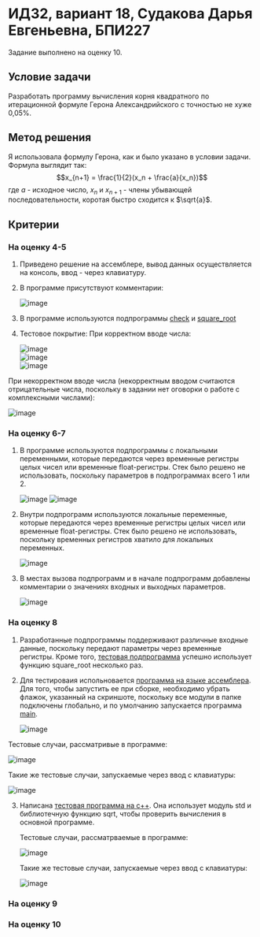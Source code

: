 # ИДЗ2, вариант 18, Судакова Дарья Евгеньевна, БПИ227
Задание выполнено на оценку 10.
## Условие задачи
Разработать программу вычисления корня квадратного по итерационной формуле Герона Александрийского с точностью не хуже 0,05%.
## Метод решения
Я использовала формулу Герона, как и было указано в условии задачи. Формула выглядит так: 
$$x_{n+1} = \frac{1}{2}(x_n + \frac{a}{x_n})$$
где $a$ - исходное число, $x_n$ и $x_{n+1}$ - члены убывающей последовательности, коротая быстро сходится к $\sqrt{a}$.
## Критерии
### На оценку 4-5
1. Приведено решение на ассемблере, вывод данных осуществляется на консоль, ввод - через клавиатуру.
2. В программе присутствуют комментарии:
   
   ![image](https://github.com/DaryaAutumn/CS-Architecture-IHW2/assets/72216853/af9d5477-60b3-461f-86f6-3a5900da496d)
   
3. В программе используются подпрограммы [check](check.asm) и [square_root](square_root.asm)
   
4. Тестовое покрытие:
   При корректном вводе числа:
   
   ![image](https://github.com/DaryaAutumn/CS-Architecture-IHW2/assets/72216853/ef1c3f8a-d0b1-4d73-8d4b-ab8511b6b7fa)  
   ![image](https://github.com/DaryaAutumn/CS-Architecture-IHW2/assets/72216853/0653da97-c8e4-435c-8b76-98466752979f)  
   ![image](https://github.com/DaryaAutumn/CS-Architecture-IHW2/assets/72216853/433d72e1-7f75-4ddc-b965-990fdb9b7043)
   
  При некорректном вводе числа (некорректным вводом считаются отрицательные числа, поскольку в задании нет оговорки о работе с комплексными числами):  
  
   ![image](https://github.com/DaryaAutumn/CS-Architecture-IHW2/assets/72216853/812ed15a-4165-4c8b-841a-b3c56d55729b)

### На оценку 6-7
1. В программе используются подпрограммы с локальными переменными, которые передаются через временные регистры целых чисел или временные float-регистры. Стек было решено не использовать, поскольку параметров в подпрограммах всего 1 или 2.
   
   ![image](https://github.com/DaryaAutumn/CS-Architecture-IHW2/assets/72216853/427a3122-79f4-4e8e-a790-6ce8a890aa4f)
   ![image](https://github.com/DaryaAutumn/CS-Architecture-IHW2/assets/72216853/289189ae-de45-42f8-bb22-606465ccaf8e)
   
2. Внутри подпрограмм используются локальные переменные, которые передаются через временные регистры целых чисел или временные float-регистры. Стек было решено не использовать, поскольку временных регистров хватило для локальных переменных.

   ![image](https://github.com/DaryaAutumn/CS-Architecture-IHW2/assets/72216853/fb734ae4-b546-4bc2-b8d7-716bfe7bb039)

3. В местах вызова подпрограмм и в начале подпрограмм добавлены комментарии о значениях входных и выходных параметров.

   ![image](https://github.com/DaryaAutumn/CS-Architecture-IHW2/assets/72216853/2e1c44e2-1616-464a-ba0d-08ac6847edcb)


### На оценку 8
1. Разработанные подпрограммы поддерживают различные входные данные, поскольку передают параметры через временные регистры. Кроме того, [тестовая подпрограмма](test.asm) успешно использует функцию square_root несколько раз.
   
2. Для тестироваия испольновается [программа на языке ассемблера](test.asm). Для того, чтобы запустить ее при сборке, необходимо убрать флажок, указанный на скриншоте, поскольку все модули в папке подключены глобально, и по умолчанию запускается программа [main](main.asm).
   
   ![image](https://github.com/DaryaAutumn/CS-Architecture-IHW2/assets/72216853/572ef646-0d4a-400b-bd69-d2ffb1a1bcd4)

Тестовые случаи, рассматривые в программе:  

   ![image](https://github.com/DaryaAutumn/CS-Architecture-IHW2/assets/72216853/d5e04302-aee9-43b0-819b-2208cc3c1c72)

Такие же тестовые случаи, запускаемые через ввод с клавиатуры:  

   ![image](https://github.com/DaryaAutumn/CS-Architecture-IHW2/assets/72216853/28fbe9e9-c107-4de0-8692-8433d2340c9e)  

3. Написана [тестовая программа на с++](test.cpp). Она использует модуль std и библиотечную функцию sqrt, чтобы проверить вычисления в основной программе.

   Тестовые случаи, рассматрваемые в программе:

   ![image](https://github.com/DaryaAutumn/CS-Architecture-IHW2/assets/72216853/149086a9-a1b1-4976-85ba-c9f983e999b6)

   Такие же тестовые случаи, запускаемые через ввод с клавиатуры:   

   ![image](https://github.com/DaryaAutumn/CS-Architecture-IHW2/assets/72216853/37a44285-bad3-4250-82a2-2ea0eadd19ae)


### На оценку 9
### На оценку 10
